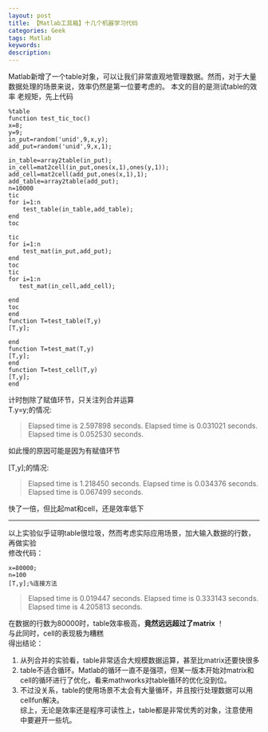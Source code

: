 ```yaml
---
layout: post
title: 【Matlab工具箱】十几个机器学习代码
categories: Geek
tags: Matlab
keywords:
description:
---
```


Matlab新增了一个table对象，可以让我们非常直观地管理数据。然而，对于大量数据处理的场景来说，效率仍然是第一位要考虑的。
本文的目的是测试table的效率
老规矩，先上代码
```
%table
function test_tic_toc()
x=8;
y=9;
in_put=random('unid',9,x,y);
add_put=random('unid',9,x,1);

in_table=array2table(in_put);
in_cell=mat2cell(in_put,ones(x,1),ones(y,1));
add_cell=mat2cell(add_put,ones(x,1),1);
add_table=array2table(add_put);
n=10000
tic
for i=1:n
    test_table(in_table,add_table);
end
toc

tic
for i=1:n
    test_mat(in_put,add_put);
end
toc
tic
for i=1:n
   test_mat(in_cell,add_cell);

end
toc
end
function T=test_table(T,y)
[T,y];

end
function T=test_mat(T,y)
[T,y];
end
function T=test_cell(T,y)
[T,y];
end
```
计时刨除了赋值环节，只关注列合并运算  
T.y=y;的情况:  
>Elapsed time is 2.597898 seconds.
Elapsed time is 0.031021 seconds.
Elapsed time is 0.052530 seconds.

如此慢的原因可能是因为有赋值环节

[T,y];的情况:  
>Elapsed time is 1.218450 seconds.
Elapsed time is 0.034376 seconds.
Elapsed time is 0.067499 seconds.

快了一倍，但比起mat和cell，还是效率低下

-----------------------------------------------------------------------------------------
以上实验似乎证明table很垃圾，然而考虑实际应用场景，加大输入数据的行数，再做实验  
修改代码：  

```
x=80000;
n=100
[T,y];%连接方法
```

>Elapsed time is 0.019447 seconds.
Elapsed time is 0.333143 seconds.
Elapsed time is 4.205813 seconds.

在数据的行数为80000时，table效率极高，**竟然远远超过了matrix** ！  
与此同时，cell的表现极为糟糕  
得出结论：  
1. 从列合并的实验看，table非常适合大规模数据运算，甚至比matrix还要快很多  
2. table不适合循环。Matlab的循环一直不是强项，但某一版本开始对matrix和cell的循环进行了优化，看来mathworks对table循环的优化没到位。
3. 不过没关系，table的使用场景不太会有大量循环，并且按行处理数据可以用cellfun解决。  
综上，无论是效率还是程序可读性上，table都是非常优秀的对象，注意使用中要避开一些坑。  
